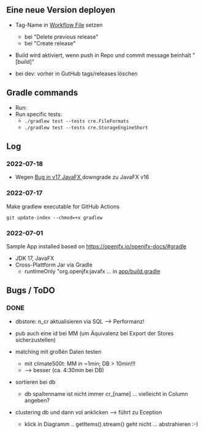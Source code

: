 



## Eine neue Version deployen

- Tag-Name in [Workflow File](.github/workflows/gradle_build.yml) setzen
    - bei "Delete previous release"
    - bei "Create release"
 

- Build wird aktiviert, wenn push in Repo und commit message beinhalt "[build]"

- bei dev: vorher in GutHub tags/releases löschen


## Gradle commands

- Run: 
- Run specific tests: 
    - ``./gradlew test --tests cre.FileFormats``
    - ``./gradlew test --tests cre.StorageEngineShort``




## Log



### 2022-07-18

- Wegen [Bug in v17 JavaFX ](https://bugs.openjdk.org/browse/JDK-8276553?attachmentSortBy=dateTime) downgrade zu JavaFX v16

### 2022-07-17

Make gradlew executable for GitHub Actions

``git update-index --chmod=+x gradlew``

### 2022-07-01

Sample App installed based on https://openjfx.io/openjfx-docs/#gradle

* JDK 17, JavaFX
* Cross-Plattform Jar via Gradle 
    * runtimeOnly "org.openjfx:javafx ... in [app/build.gradle](app/build.gradle)



## Bugs / ToDO



### DONE

- dbstore: n_cr aktualisieren via SQL --> Performanz!
- pub auch eine id bei MM (um Äquivalenz bei Export der Stores sicherzustellen)
- matching mit großén Daten testen 
    - mit climate500t: MM in ~1min; DB > 10min!!!
    - --> besser (ca. 4:30min bei DB)

- sortieren bei db
    - db spaltenname ist nicht immer cr_[name] ... vielleicht in Column angeben?

- clustering db und dann vol anklicken --> führt zu Eception
    - klick in Diagramm .. getItems().stream() geht nicht ... abstrahieren :-)
